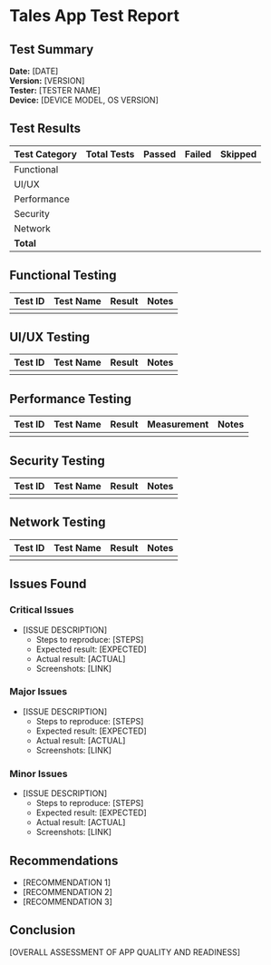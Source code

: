 # Tales App Test Report

## Test Summary

**Date:** [DATE]  
**Version:** [VERSION]  
**Tester:** [TESTER NAME]  
**Device:** [DEVICE MODEL, OS VERSION]  

## Test Results

| Test Category | Total Tests | Passed | Failed | Skipped |
|---------------|-------------|--------|--------|---------|
| Functional    |             |        |        |         |
| UI/UX         |             |        |        |         |
| Performance   |             |        |        |         |
| Security      |             |        |        |         |
| Network       |             |        |        |         |
| **Total**     |             |        |        |         |

## Functional Testing

| Test ID | Test Name | Result | Notes |
|---------|-----------|--------|-------|
|         |           |        |       |

## UI/UX Testing

| Test ID | Test Name | Result | Notes |
|---------|-----------|--------|-------|
|         |           |        |       |

## Performance Testing

| Test ID | Test Name | Result | Measurement | Notes |
|---------|-----------|--------|-------------|-------|
|         |           |        |             |       |

## Security Testing

| Test ID | Test Name | Result | Notes |
|---------|-----------|--------|-------|
|         |           |        |       |

## Network Testing

| Test ID | Test Name | Result | Notes |
|---------|-----------|--------|-------|
|         |           |        |       |

## Issues Found

### Critical Issues

- [ISSUE DESCRIPTION]
  - Steps to reproduce: [STEPS]
  - Expected result: [EXPECTED]
  - Actual result: [ACTUAL]
  - Screenshots: [LINK]

### Major Issues

- [ISSUE DESCRIPTION]
  - Steps to reproduce: [STEPS]
  - Expected result: [EXPECTED]
  - Actual result: [ACTUAL]
  - Screenshots: [LINK]

### Minor Issues

- [ISSUE DESCRIPTION]
  - Steps to reproduce: [STEPS]
  - Expected result: [EXPECTED]
  - Actual result: [ACTUAL]
  - Screenshots: [LINK]

## Recommendations

- [RECOMMENDATION 1]
- [RECOMMENDATION 2]
- [RECOMMENDATION 3]

## Conclusion

[OVERALL ASSESSMENT OF APP QUALITY AND READINESS]

